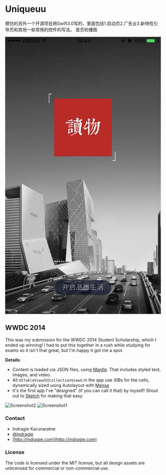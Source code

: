 # Uniqueuu
模仿的另外一个开源项目用Swift3.0写的，里面包括1.启动页2.广告业3.新特性引导页和其他一些常用的控件的写法。
首页轮播图

![屏幕截图](https://github.com/BBC6BAE9/Uniqueuu/raw/master/Screenshots/1.png)


## WWDC 2014

This was my submission for the WWDC 2014 Student Scholarship, which I ended up winning! I had to put this together in a rush while studying for exams so it isn't that great, but I'm happy it got me a spot.

**Details**:

* Content is loaded via JSON files, using [Mantle](https://github.com/Mantle/Mantle). That includes styled text, images, and video.
* All `UITableView`/`UICollectionView`s in the app use XIBs for the cells, dynamically sized using Autolayout with [Mensa](https://github.com/jordanekay/Mensa)
* It's the first app I've "designed" (if you can call it that) by myself! Shout out to [Sketch](http://bohemiancoding.com/sketch/) for making that easy.


![Screenshot2](https://raw.githubusercontent.com/indragiek/WWDC-2014/master/screenshot2.png)
![Screenshot1](https://raw.githubusercontent.com/indragiek/WWDC-2014/master/screenshot1.png)


### Contact

* Indragie Karunaratne
* [@indragie](http://twitter.com/indragie)
* [http://indragie.com](http://indragie.com)

### License

The code is licensed under the MIT license, but all design assets are unlicensed for commercial or non-commercial use.

